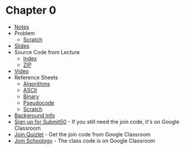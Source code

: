 # Chapter 0

* [Notes](notes)
* Problem
  * [Scratch](https://docs.cs50.net/2019/ap/problems/scratch/scratch.html)
* [Slides](https://cdn.cs50.net/2018/fall/lectures/0/lecture0.pdf)
* Source Code from Lecture
  * [Index](https://cdn.cs50.net/2018/fall/lectures/0/src0/)
  * [ZIP](https://cdn.cs50.net/2018/fall/lectures/0/src0.zip)
* [Video](https://video.cs50.net/2018/fall/lectures/0)
* Reference Sheets
  * [Algorithms](https://ap.cs50.school/assets/pdfs/algorithms.pdf)
  * [ASCII](https://ap.cs50.school/assets/pdfs/ascii.pdf)
  * [Binary](https://ap.cs50.school/assets/pdfs/binary.pdf)
  * [Pseudocode](https://ap.cs50.school/assets/pdfs/pseudocode.pdf)
  * [Scratch](https://ap.cs50.school/assets/pdfs/scratch.pdf)
* [Background Info](more)
* [Sign up for Submit50](https://submit.cs50.io/) - If you still need the join code, it's on Google Classroom
* [Join Quizlet](https://quizlet.com/) - Get the join code from Google Classroom
* [Join Schoology](https://schoology.com) - The class code is on Google Classroom  
